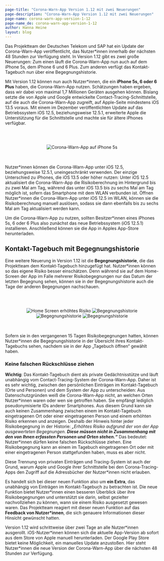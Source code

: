 ```yaml
---
page-title: "Corona-Warn-App Version 1.12 mit zwei Neuerungen"
page-description: "Corona-Warn-App Version 1.12 mit zwei Neuerungen"
page-name: corona-warn-app-version-1-12
page-name_de: corona-warn-app-version-1-12
author: Hanna Heine
layout: blog
---
```

 
Das Projektteam der Deutschen Telekom und SAP hat ein Update der Corona-Warn-App veröffentlicht, das Nutzer*innen innerhalb der nächsten 48 Stunden zur Verfügung steht. In Version 1.12 gibt es zwei große Neuerungen: Zum einen läuft die Corona-Warn-App nun auch auf dem iPhone 5s, dem iPhone 6 und 6 Plus. Zum anderen verfügt das Kontakt-Tagebuch nun über eine Begegnungshistorie. 
 
<!-- overview -->

Mit Version 1.12 können nun auch Nutzer*innen, die ein **iPhone 5s, 6 oder 6 Plus** haben, die Corona-Warn-App nutzen. Schätzungen haben ergeben, dass wir dabei von maximal 1,7 Millionen Geräten ausgehen können. Bislang setzte die von Apple und Google entwickelte Contact-Tracing-Schnittstelle, auf die auch die Corona-Warn-App zugreift, auf Apple-Seite mindestens iOS 13.5 voraus. Mit einem im Dezember veröffentlichten Update auf das Betriebssystem iOS 12.5, beziehungsweise 12.5.1, erweiterte Apple die Unterstützung für die Schnittstelle und machte sie für ältere iPhones verfügbar. 

<br></br>
<center> <img src="./cwa-ios-12-5.jpg" title="Corona-Warn-App auf iPhone 5s" style="align: center"></center>
<br></br>

Nutzer\*innen können die Corona-Warn-App unter iOS 12.5, beziehungsweise 12.5.1, uneingeschränkt verwenden. Der einzige Unterschied zu iPhones, die iOS 13.5 oder höher nutzen: Unter iOS 12.5 aktualisiert die Corona-Warn-App die Risikoberechnung im Hintergrund bis zu zwei Mal am Tag, während das unter iOS 13.5 bis zu sechs Mal am Tag möglich ist, sofern das Smartphone mit dem WLAN verbunden ist. Öffnen Nutzer\*innen die Corona-Warn-App unter iOS 12.5 im WLAN, können sie die Risikoberechnung manuell auslösen, sodass sie dann ebenfalls bis zu sechs Mal am Tag aktualisiert werden kann.

Um die Corona-Warn-App zu nutzen, sollten Besitzer\*innen eines iPhones 5s, 6 oder 6 Plus also zunächst das neue Betriebssystem (iOS 12.5.1) installieren. Anschließend können sie die App in Apples App-Store herunterladen.


## Kontakt-Tagebuch mit Begegnungshistorie

Eine weitere Neuerung in Version 1.12 ist die **Begegnungshistorie**, die das Projektteam dem Kontakt-Tagebuch hinzugefügt hat. Nutzer*innen können so das eigene Risiko besser einschätzen. Denn während sie auf dem Home-Screen der App im Falle mehrerer Risikobegegnungen nur das Datum der letzten Begegnung sehen, können sie in der Begegnungshistorie auch die Tage der anderen Begegnungen nachschauen. 

<br></br>

<center> <img src="./cwa-1-12-begegnungshistorie-home-screen.png" title="Home Screen erhöhtes Risiko" style="align: center"> <img src="./cwa-1-12-begegnungshistorie.png" title="Begegnungshistorie" style="align: center"> <img src="./cwa-1-12-begegnungshistorie-2.png" title="Begegnungshistorie" style="align: center"> <img src="./cwa-1-12-begegnungshistorie-3.png" title="Begegnungshistorie" style="align: center"> </center>
<br></br>


Sofern sie in den vergangenen 15 Tagen Risikobegegnungen hatten, können Nutzer*innen die Begegnungshistorie in der Übersicht ihres Kontakt-Tagebuchs sehen, nachdem sie in der App „Tagebuch öffnen“ gewählt haben. 

### Keine falschen Rückschlüsse ziehen

**Wichtig**: Das Kontakt-Tagebuch dient als private Gedächtnisstütze und läuft unabhängig vom Contact-Tracing-System der Corona-Warn-App. Daher ist es sehr wichtig, zwischen den persönlichen Einträgen im Kontakt-Tagebuch (Orte und Personen) und dem System der App zu unterscheiden: Aus Datenschutzgründen weiß die Corona-Warn-App nicht, an welchen Orten Nutzer\*innen waren oder wen sie getroffen haben. Sie empfängt lediglich pseudonymisierte IDs anderer Smartphones. Aus diesem Grund kann sie auch keinen Zusammenhang zwischen einem im Kontakt-Tagebuch eingetragenen Ort oder einer eingetragenen Person und einem erhöhten Risiko erkennen und anzeigen. Deshalb der Hinweis hinter jeder Risikobegegnung in der Historie: *„Erhöhtes Risiko aufgrund der von der App ausgewerteten Begegnungen. __Diese müssen nicht in Zusammenhang mit den von Ihnen erfassten Personen und Orten stehen.“__*  Das bedeutet: Nutzer\*innen dürfen keine falschen Rückschlüsse ziehen. Eine Risikobegegnung kann an einem im Tagebuch eingetragenen Ort oder mit einer eingetragenen Person stattgefunden haben, muss es aber nicht.

Diese Trennung von privaten Einträgen und Tracing-System ist auch der Grund, warum Apple und Google ihrer Schnittstelle bei den Corona-Tracing-Apps den Zugriff auf die Adressbücher der Nutzer\*innen nicht erlauben.

Es handelt sich bei dieser neuen Funktion also um **ein Extra**, das unabhängig von Einträgen im Kontakt-Tagebuch zu betrachten ist. Die neue Funktion bietet Nutzer\*innen einen besseren Überblick über ihre Risikobegegnungen und unterstützt sie darin, selbst gezielter nachvollziehen zu können, wann sie einem Risiko ausgesetzt gewesen waren. Das Projektteam reagiert mit dieser neuen Funktion auf das **Feedback von Nutzer*innen**, die sich genauere Informationen dieser Hinsicht gewünscht hatten. 

Version 1.12 wird schrittweise über zwei Tage an alle Nutzer\*innen ausgerollt. iOS-Nutzer\*innen können sich die aktuelle App-Version ab sofort aus dem Store von Apple manuell herunterladen. Der Google Play Store bietet keine Möglichkeit, ein manuelles Update anzustoßen. Hier steht Nutzer\*innen die neue Version der Corona-Warn-App über die nächsten 48 Stunden zur Verfügung.
